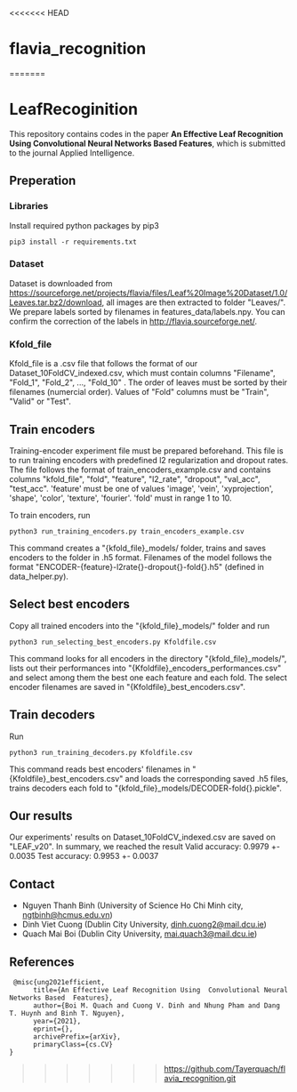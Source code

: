 <<<<<<< HEAD
# flavia_recognition
=======
# LeafRecoginition
This repository contains codes in the paper **An Effective Leaf Recognition Using  Convolutional Neural Networks Based  Features**, which is submitted to the journal Applied Intelligence. 

## Preperation


### Libraries
Install required python packages by pip3 

```console
pip3 install -r requirements.txt
```

### Dataset

Dataset is downloaded from https://sourceforge.net/projects/flavia/files/Leaf%20Image%20Dataset/1.0/Leaves.tar.bz2/download, all images are then extracted to folder "Leaves/".
We prepare labels sorted by filenames in features_data/labels.npy. You can confirm the correction of the labels in http://flavia.sourceforge.net/.

### Kfold_file

Kfold_file is a .csv file that follows the format of our Dataset_10FoldCV_indexed.csv, which must contain columns "Filename", "Fold_1", "Fold_2", ..., "Fold_10" . The order of leaves must be sorted by their filenames (numercial order). Values of "Fold" columns must be "Train", "Valid" or "Test".


## Train encoders

Training-encoder experiment file must be prepared beforehand. This file is to run training encoders with predefined l2 regularization and dropout rates. The file follows the format of train_encoders_example.csv and contains columns "kfold_file", "fold", "feature", "l2_rate", "dropout", "val_acc", "test_acc". 'feature' must be one of values 'image', 'vein', 'xyprojection', 'shape', 'color', 'texture', 'fourier'. 'fold' must in range 1 to 10.

To train encoders, run
```console
python3 run_training_encoders.py train_encoders_example.csv
```
This command creates a "{kfold_file}\_models/ folder, trains and saves encoders to the folder in .h5 format. Filenames of the model follows the format "ENCODER-{feature}-l2rate{}-dropout{}-fold{}.h5" (defined in data_helper.py).

## Select best encoders

Copy all trained encoders into the "{kfold_file}\_models/" folder and run
```console
python3 run_selecting_best_encoders.py Kfoldfile.csv
```
This command looks for all encoders in the directory "{kfold_file}\_models/", lists out their performances into "{Kfoldfile}\_encoders\_performances.csv" and select among them the best one each feature and each fold. The select encoder filenames are saved in "{Kfoldfile}\_best\_encoders.csv".

## Train decoders

Run 
```console
python3 run_training_decoders.py Kfoldfile.csv 
```

This command reads best encoders' filenames in "{Kfoldfile}\_best\_encoders.csv" and loads the corresponding saved .h5 files, trains decoders each fold to "{kfold_file}\_models/DECODER-fold{}.pickle". 

## Our results
Our experiments' results on Dataset_10FoldCV_indexed.csv are saved on "LEAF_v20". In summary, we reached the result
Valid accuracy: 0.9979 +- 0.0035
Test accuracy: 0.9953 +- 0.0037

## Contact
- Nguyen Thanh Binh  (University of Science Ho Chi Minh city, ngtbinh@hcmus.edu.vn)
- Dinh Viet Cuong (Dublin City University, dinh.cuong2@mail.dcu.ie)
- Quach Mai Boi (Dublin City University, mai.quach3@mail.dcu.ie)

## References
<pre><code> @misc{ung2021efficient,
      title={An Effective Leaf Recognition Using  Convolutional Neural Networks Based  Features}, 
      author={Boi M. Quach and Cuong V. Dinh and Nhung Pham and Dang T. Huynh and Binh T. Nguyen},
      year={2021},
      eprint={},
      archivePrefix={arXiv},
      primaryClass={cs.CV}
}</code></pre>

>>>>>>> https://github.com/Tayerquach/flavia_recognition.git
